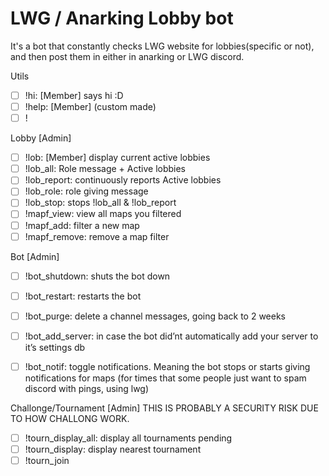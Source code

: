 # LWG / Anarking Lobby bot
It's a bot that constantly checks LWG website for lobbies(specific or not), and then post them in either in anarking or LWG discord.

Utils
- [ ] !hi: [Member] says hi :D
- [ ] !help: [Member] (custom made)
- [ ] !

Lobby [Admin]
- [ ] !lob: [Member] display current active lobbies
- [ ] !lob_all: Role message + Active lobbies
- [ ] !lob_report: continuously reports Active lobbies 
- [ ] !lob_role: role giving message
- [ ] !lob_stop: stops !lob_all & !lob_report
- [ ] !mapf_view: view all maps you filtered
- [ ] !mapf_add: filter a new map
- [ ] !mapf_remove: remove a map filter

Bot [Admin]
- [ ] !bot_shutdown: shuts the bot down
- [ ] !bot_restart: restarts the bot
- [ ] !bot_purge: delete a channel messages, going back to 2 weeks
- [ ] !bot_add_server: in case the bot did’nt automatically add your server to it’s settings db
- [ ] !bot_notif: toggle notifications. Meaning the bot stops or starts giving notifications for maps (for times that some people just want to spam discord with pings, using lwg)


Challonge/Tournament [Admin]
THIS IS PROBABLY A SECURITY RISK DUE TO HOW CHALLONG WORK.
- [ ] !tourn_display_all: display all tournaments pending
- [ ] !tourn_display: display nearest tournament
- [ ] !tourn_join 
